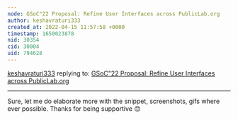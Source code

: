 ```yaml
---
node: GSoC"22 Proposal: Refine User Interfaces across PublicLab.org 
author: keshavraturi333
created_at: 2022-04-15 11:57:58 +0000
timestamp: 1650023878
nid: 30354
cid: 30004
uid: 794628
---
```




[keshavraturi333](../profile/keshavraturi333) replying to: [GSoC"22 Proposal: Refine User Interfaces across PublicLab.org ](../notes/keshavraturi333/04-13-2022/gsoc-proposal-refine-user-interfaces-across-publiclab-org)

----
Sure, let me do elaborate more with the snippet, screenshots, gifs where ever possible. Thanks for being supportive 😊
